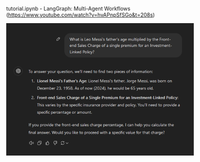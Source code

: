 tutorial.ipynb - LangGraph: Multi-Agent Workflows (https://www.youtube.com/watch?v=hvAPnpSfSGo&t=208s)

![proof of concept](images/poc.png)
